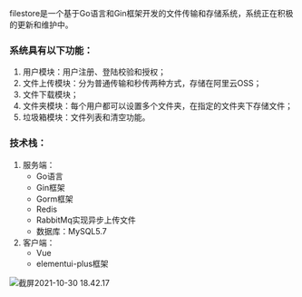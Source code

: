 filestore是一个基于Go语言和Gin框架开发的文件传输和存储系统，系统正在积极的更新和维护中。
### 系统具有以下功能：
1. 用户模块：用户注册、登陆校验和授权；
2. 文件上传模块：分为普通传输和秒传两种方式，存储在阿里云OSS；
3. 文件下载模块；
4. 文件夹模块：每个用户都可以设置多个文件夹，在指定的文件夹下存储文件；
5. 垃圾箱模块：文件列表和清空功能。
### 技术栈：
1. 服务端：
    - Go语言
    - Gin框架
    - Gorm框架
    - Redis
    - RabbitMq实现异步上传文件
    - 数据库：MySQL5.7
2. 客户端：
    - Vue
    - elementui-plus框架


![截屏2021-10-30 18.42.17](https://segmentfault.com/img/bVcUATi/view)
